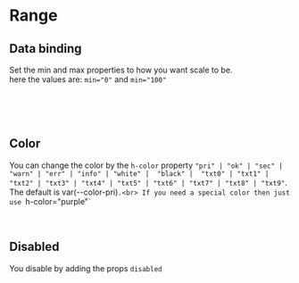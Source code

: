 # Range

## Data binding

Set the min and max properties to how you want scale to be.<br>
here the values are: `min="0"` and `min="100"`

<hhl-live-editor title="" htmlCode=' 
    <template>
    <div class="flex flex-col gap-8">
        <H_range  v-model="value" :min="0" :max="100" label="Slider Label"></H_range>
        <H_input type="number" v-model="value" label="Slider value"></H_input>
    </div>
    </template>
    <script>
        const value = ref("33");
        return {value}
    </script>
'>
</hhl-live-editor>

<br>

<br>

<br>

## Color

You can change the color by the `h-color` property `"pri" | "ok" | "sec" | "warn" | "err" | "info" | "white" |  "black" |  "txt0" | "txt1" | "txt2" | "txt3" | "txt4" | "txt5" | "txt6" | "txt7" | "txt8" | "txt9"`. <br>
The default is var(--color-pri)`.<br>
If you need a special color then just use `h-color="purple"`

<hhl-live-editor title="" htmlCode='
    <template>
    <div class="flex flex-col gap-8">
        <H_range v-model="value" :min="0" :max="100" label="pri" h-color="var(--color-pri)"></H_range>
        <H_range v-model="value" :min="0" :max="100" label="sec" h-color="var(--color-sec)"></H_range>
        <H_range v-model="value" :min="0" :max="100" label="ok" h-color="var(--color-ok)"></H_range>
        <H_range v-model="value" :min="0" :max="100" label="err" h-color="var(--color-err)"></H_range>
        <H_range v-model="value" :min="0" :max="100" label="warn" h-color="var(--color-warn)"></H_range>
        <H_range v-model="value" :min="0" :max="100" label="info" h-color="var(--color-info)"></H_range>
        <H_range v-model="value" :min="0" :max="100" label="white" h-color="white" ></H_range>
        <H_range v-model="value" :min="0" :max="100" label="black" h-color="black" ></H_range>
        <H_range v-model="value" :min="0" :max="100" label="txt0" h-color="var(--color-txt0)"></H_range>
        <H_range v-model="value" :min="0" :max="100" label="txt1" h-color="var(--color-txt1)"></H_range>
        <H_range v-model="value" :min="0" :max="100" label="txt2" h-color="var(--color-txt2)"></H_range>
        <H_range v-model="value" :min="0" :max="100" label="txt3" h-color="var(--color-txt3)"></H_range>
        <H_range v-model="value" :min="0" :max="100" label="txt4" h-color="var(--color-txt4)"></H_range>
        <H_range v-model="value" :min="0" :max="100" label="txt5" h-color="var(--color-txt5)"></H_range>
        <H_range v-model="value" :min="0" :max="100" label="txt6" h-color="var(--color-txt6)"></H_range>
        <H_range v-model="value" :min="0" :max="100" label="txt7" h-color="var(--color-txt7)"></H_range>
        <H_range v-model="value" :min="0" :max="100" label="txt8" h-color="var(--color-txt8)"></H_range>
        <H_range v-model="value" :min="0" :max="100" label="txt9" h-color="var(--color-txt9)"></H_range>
        <H_range v-model="value" :min="0" :max="100" label="special color" h-color="purple"></H_range>
    </div>
    </template>
    <script>
        const value = ref(33);
        return {value}
    </script>
'>
</hhl-live-editor>

<br>

## Disabled

You disable by adding the props `disabled`

<hhl-live-editor title="" htmlCode='
    <template>
        <div class="flex flex-col gap-8">
        <H_range disabled v-model="value" :min="0" :max="100" label="pri" color="pri" class="w-full"></H_range>
        <H_range disabled v-model="value" :min="0" :max="100" label="sec" color="sec" class="w-full"></H_range>
        <H_range disabled v-model="value" :min="0" :max="100" label="ok" color="ok" class="w-full"></H_range>
        <H_range disabled v-model="value" :min="0" :max="100" label="err" color="err" class="w-full"></H_range>
        <H_range disabled v-model="value" :min="0" :max="100" label="warn" color="warn" class="w-full"></H_range>
        <H_range disabled v-model="value" :min="0" :max="100" label="info" color="info" class="w-full"></H_range>
        <H_range disabled v-model="value" :min="0" :max="100" label="white" color="white" class="w-full"></H_range>
        <H_range disabled v-model="value" :min="0" :max="100" label="black" color="black" class="w-full"></H_range>
        <H_range disabled v-model="value" :min="0" :max="100" label="txt0" color="txt0" class="w-full"></H_range>
        <H_range disabled v-model="value" :min="0" :max="100" label="txt1" color="txt1" class="w-full"></H_range>
        <H_range disabled v-model="value" :min="0" :max="100" label="txt2" color="txt2" class="w-full"></H_range>
        <H_range disabled v-model="value" :min="0" :max="100" label="txt3" color="txt3" class="w-full"></H_range>
        <H_range disabled v-model="value" :min="0" :max="100" label="txt4" color="txt4" class="w-full"></H_range>
        <H_range disabled v-model="value" :min="0" :max="100" label="txt5" color="txt5" class="w-full"></H_range>
        <H_range disabled v-model="value" :min="0" :max="100" label="txt6" color="txt6" class="w-full"></H_range>
        <H_range disabled v-model="value" :min="0" :max="100" label="txt7" color="txt7" class="w-full"></H_range>
        <H_range disabled v-model="value" :min="0" :max="100" label="special color" style="--range-color: purple" label="purple" class="w-full"></H_range>
        </div>
    </template>
    <script>
        const value = ref(33);
        return {value}
    </script>
'>
</hhl-live-editor>

<br>
